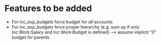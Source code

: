 # Features to be added

* For inc_exp_budgets force budget for *all* accounts
* For inc_exp_budgets force proper hierarchy (e.g. sum up if only Inc:Work:Salary and Inc:Work:Budget is defined) --> assume implicit "0" budget for parents